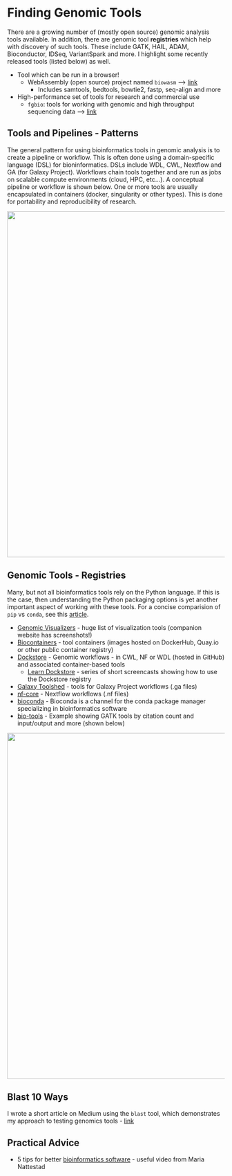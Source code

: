 # Finding Genomic Tools 

There are a growing number of (mostly open source) genomic analysis tools available.  In addition, there are genomic tool **registries** which help with discovery of such tools.  These include GATK, HAIL, ADAM, Bioconductor, IDSeq, VariantSpark and more.  I highlight some recently released tools (listed below) as well.

- Tool which can be run in a browser! 
  - WebAssembly (open source) project named `biowasm` --> [link](https://biowasm.com/)
    - Includes samtools, bedtools, bowtie2, fastp, seq-align and more
- High-performance set of tools for research and commercial use
  - `fgbio`: tools for working with genomic and high throughput sequencing data --> [link](http://fulcrumgenomics.github.io/fgbio/tools/latest/)

## Tools and Pipelines - Patterns

The general pattern for using bioinformatics tools in genomic analysis is to create a pipeline or workflow.  This is often done using a domain-specific language (DSL) for bioninformatics.  DSLs include WDL, CWL, Nextflow and GA (for Galaxy Project).  Workflows chain tools together and are run as jobs on scalable compute environments (cloud, HPC, etc...). A conceptual pipeline or workflow is shown below.  One or more tools are usually encapsulated in containers (docker, singularity or other types).  This is done for portability and reproducibility of research.

<img src="https://github.com/lynnlangit/TeamTeri/blob/master/Images/tools-pipeline.png" width=800>

## Genomic Tools - Registries

Many, but not all bioinformatics tools rely on the Python language.  If this is the case, then understanding the Python packaging options is yet another important aspect of working with these tools.  For a concise comparision of `pip` vs `conda`, see this [article](https://pythonspeed.com/articles/conda-vs-pip).  

- [Genomic Visualizers](https://github.com/cmdcolin/awesome-genome-visualization) - huge list of visualization tools (companion website has screenshots!)
- [Biocontainers](https://biocontainers.pro/#/) - tool containers (images hosted on DockerHub, Quay.io or other public container registry)
- [Dockstore](https://dockstore.org/) - Genomic workflows - in CWL, NF or WDL (hosted in GitHub) and associated container-based tools
  - [Learn Dockstore](https://www.youtube.com/playlist?list=PL2uhATKMu4U_MxWFXCvu9WlASdJQgAevh) - series of short screencasts showing how to use the Dockstore registry
- [Galaxy Toolshed](https://toolshed.g2.bx.psu.edu/) - tools for Galaxy Project workflows (.ga files)
- [nf-core](https://nf-co.re/) - Nextflow workflows (.nf files)
- [bioconda](https://bioconda.github.io/) - Bioconda is a channel for the conda package manager specializing in bioinformatics software
- [bio-tools](https://bio.tools/t?page=1&q=gatk&sort=citationCount&ord=desc) - Example showing GATK tools by citation count and input/output and more (shown below)

<img src="https://github.com/lynnlangit/TeamTeri/blob/master/Images/bio-tools-registry.png" width=800>



## Blast 10 Ways

I wrote a short article on Medium using the `blast` tool, which demonstrates my approach to testing genomics tools - [link](https://medium.com/@lynnlangit/blast-10-ways-3db78f881059)

## Practical Advice

- 5 tips for better [bioinformatics software](https://www.youtube.com/watch?v=ujWnEMicotE) - useful video from Maria Nattestad

